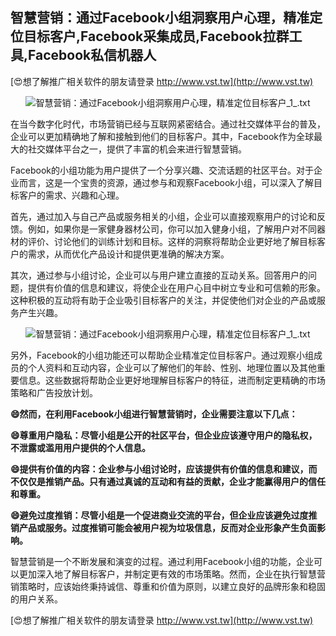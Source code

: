 ## **智慧营销：通过Facebook小组洞察用户心理，精准定位目标客户,Facebook采集成员,Facebook拉群工具,Facebook私信机器人**

[😍想了解推广相关软件的朋友请登录 http://www.vst.tw](http://www.vst.tw)

 <center><img src="https://vst.tw/MP4/tuiguang/png/1.png" alt="智慧营销：通过Facebook小组洞察用户心理，精准定位目标客户_1_.txt"></center>

在当今数字化时代，市场营销已经与互联网紧密结合。通过社交媒体平台的普及，企业可以更加精确地了解和接触到他们的目标客户。其中，Facebook作为全球最大的社交媒体平台之一，提供了丰富的机会来进行智慧营销。

Facebook的小组功能为用户提供了一个分享兴趣、交流话题的社区平台。对于企业而言，这是一个宝贵的资源，通过参与和观察Facebook小组，可以深入了解目标客户的需求、兴趣和心理。

首先，通过加入与自己产品或服务相关的小组，企业可以直接观察用户的讨论和反馈。例如，如果你是一家健身器材公司，你可以加入健身小组，了解用户对不同器材的评价、讨论他们的训练计划和目标。这样的洞察将帮助企业更好地了解目标客户的需求，从而优化产品设计和提供更准确的解决方案。

其次，通过参与小组讨论，企业可以与用户建立直接的互动关系。回答用户的问题，提供有价值的信息和建议，将使企业在用户心目中树立专业和可信赖的形象。这种积极的互动将有助于企业吸引目标客户的关注，并促使他们对企业的产品或服务产生兴趣。

 <center><img src="https://vst.tw/MP4/tuiguang/png/6.png" alt="智慧营销：通过Facebook小组洞察用户心理，精准定位目标客户_1_.txt"></center>

另外，Facebook的小组功能还可以帮助企业精准定位目标客户。通过观察小组成员的个人资料和互动内容，企业可以了解他们的年龄、性别、地理位置以及其他重要信息。这些数据将帮助企业更好地理解目标客户的特征，进而制定更精确的市场策略和广告投放计划。

**😄然而，在利用Facebook小组进行智慧营销时，企业需要注意以下几点：**

**😄尊重用户隐私：尽管小组是公开的社区平台，但企业应该遵守用户的隐私权，不泄露或滥用用户提供的个人信息。**

**😄提供有价值的内容：企业参与小组讨论时，应该提供有价值的信息和建议，而不仅仅是推销产品。只有通过真诚的互动和有益的贡献，企业才能赢得用户的信任和尊重。**

**😄避免过度推销：尽管小组是一个促进商业交流的平台，但企业应该避免过度推销产品或服务。过度推销可能会被用户视为垃圾信息，反而对企业形象产生负面影响。**

智慧营销是一个不断发展和演变的过程。通过利用Facebook小组的功能，企业可以更加深入地了解目标客户，并制定更有效的市场策略。然而，企业在执行智慧营销策略时，应该始终秉持诚信、尊重和价值为原则，以建立良好的品牌形象和稳固的用户关系。

[😍想了解推广相关软件的朋友请登录 http://www.vst.tw](http://www.vst.tw)



